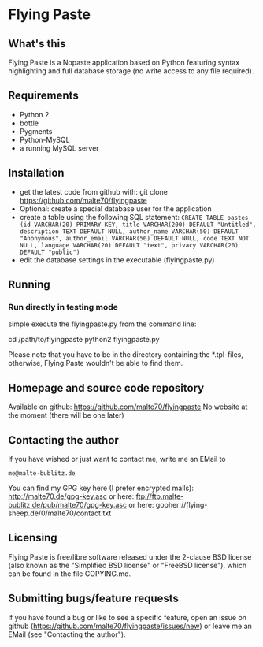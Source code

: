 Flying Paste
============

What's this
-----------

Flying Paste is a Nopaste application based on Python featuring
syntax highlighting and full database storage (no write access to
any file required).

Requirements
------------

 - Python 2
 - bottle
 - Pygments
 - Python-MySQL
 - a running MySQL server

Installation
------------

 - get the latest code from github with:
      git clone https://github.com/malte70/flyingpaste
 - Optional: create a special database user for the application
 - create a table using the following SQL statement:
   ```CREATE TABLE pastes (id VARCHAR(20) PRIMARY KEY, title VARCHAR(200) DEFAULT "Untitled", description TEXT DEFAULT NULL, author_name VARCHAR(50) DEFAULT "Anonymous", author_email VARCHAR(50) DEFAULT NULL, code TEXT NOT NULL, language VARCHAR(20) DEFAULT "text", privacy VARCHAR(20) DEFAULT "public")```
 - edit the database settings in the executable (flyingpaste.py)

Running
-------

### Run directly in testing mode
simple execute the flyingpaste.py from the command line:

   cd /path/to/flyingpaste
   python2 flyingpaste.py

Please note that you have to be in the directory containing the \*.tpl-files,
otherwise, Flying Paste wouldn't be able to find them.

Homepage and source code repository
-----------------------------------

Available on github: https://github.com/malte70/flyingpaste
No website at the moment (there will be one later)

Contacting the author
---------------------

If you have wished or just want to contact me,
write me an EMail to

    me@malte-bublitz.de

You can find my GPG key here (I prefer encrypted mails):
http://malte70.de/gpg-key.asc
or here:
ftp://ftp.malte-bublitz.de/pub/malte70/gpg-key.asc
or here:
gopher://flying-sheep.de/0/malte70/contact.txt

Licensing
---------

Flying Paste is free/libre software released under the 2-clause BSD license
(also known as the "Simplified BSD license" or "FreeBSD license"), which
can be found in the file COPYING.md.

Submitting bugs/feature requests
--------------------------------

If you have found a bug or like to see a specific feature, open an issue on
github (https://github.com/malte70/flyingpaste/issues/new) or leave me an
EMail (see "Contacting the author").

